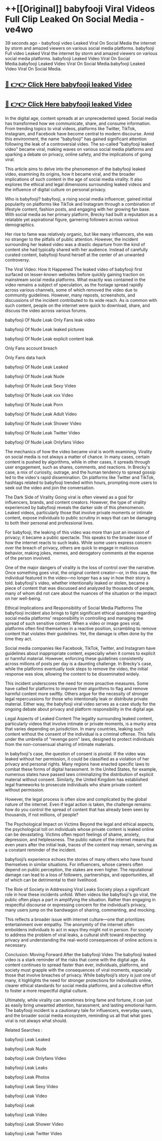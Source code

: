 # ++[[Original]] babyfooji Viral Videos Full Clip Leaked On Social Media - ve4wo<br>

39 seconds ago - babyfooji video Leaked Viral On Social Media the internet by storm and amazed viewers on various social media platforms.
babyfooji Full video Leaked Viral the internet by storm and amazed viewers on various social media platforms. babyfooji Leaked Video Viral On Social Media.babyfooji Leaked Video Viral On Social Media.babyfooji Leaked Video Viral On Social Media.<br>


## [🔴 👉👉 Click Here babyfooji leaked Video ](https://onlyclips.site?title=babyfooji&ref=git)

## [🔴 👉👉 Click Here babyfooji leaked Video ](https://onlyclips.site?title=babyfooji&ref=git)

In the digital age, content spreads at an unprecedented speed. Social media has transformed how we communicate, share, and consume information. From trending topics to viral videos, platforms like Twitter, TikTok, Instagram, and Facebook have become central to modern discourse. Amid this environment, the name "babyfooji" has gained significant attention following the leak of a controversial video. The so-called "babyfooji leaked video" became viral, making waves on various social media platforms and sparking a debate on privacy, online safety, and the implications of going viral.

This article aims to delve into the phenomenon of the babyfooji leaked video, examining its origins, how it became viral, and the broader implications of such content in the age of social media virality. It also explores the ethical and legal dimensions surrounding leaked videos and the influence of digital culture on personal privacy.

Who is babyfooji?
babyfooji, a rising social media influencer, gained initial popularity on platforms like TikTok and Instagram through a combination of lifestyle content, fashion posts, and engaging with her growing fan base. With social media as her primary platform, Brecky had built a reputation as a relatable yet aspirational figure, garnering followers across various demographics.

Her rise to fame was relatively organic, but like many influencers, she was no stranger to the pitfalls of public attention. However, the incident surrounding her leaked video was a drastic departure from the kind of content she had typically shared with her audience. Instead of carefully curated content, babyfooji found herself at the center of an unwanted controversy.

The Viral Video: How It Happened
The leaked video of babyfooji first surfaced on lesser-known websites before quickly gaining traction on mainstream social media platforms. What exactly was contained in the video remains a subject of speculation, as the footage spread rapidly across various channels, some of which removed the video due to community guidelines. However, many reposts, screenshots, and discussions of the incident contributed to its wide reach. As is common with such content, people on the internet were quick to download, share, and discuss the video across various forums.

babyfooji Of Nude Leak Only Fans leak video

babyfooji Of Nude Leak leaked pictures

babyfooji Of Nude Leak explicit content leak

Only Fans account breach

Only Fans data hack

babyfooji Of Nude Leak Leaked

babyfooji Of Nude Leak Nude

babyfooji Of Nude Leak Sexy Video

babyfooji Of Nude Leak xxx Video

babyfooji Of Nude Leak Porn

babyfooji Of Nude Leak Adult Video

babyfooji Of Nude Leak Shower Video

babyfooji Of Nude Leak Twitter Video

babyfooji Of Nude Leak Onlyfans Video

The mechanics of how the video became viral is worth examining. Virality on social media is not always a matter of chance. In many cases, certain content is pushed by algorithms, while in other cases, it spreads through user engagement, such as shares, comments, and reactions. In Brecky's case, a mix of curiosity, outrage, and the human tendency to spread gossip led to the video's rapid dissemination. On platforms like Twitter and TikTok, hashtags related to babyfooji trended within hours, prompting more users to seek out the video and join the conversation.

The Dark Side of Virality
Going viral is often viewed as a goal for influencers, brands, and content creators. However, the type of virality experienced by babyfooji reveals the darker side of this phenomenon. Leaked videos, particularly those that involve private moments or intimate content, expose individuals to public scrutiny in ways that can be damaging to both their personal and professional lives.

For babyfooji, the leaking of this video was more than just an invasion of privacy; it became a public spectacle. This speaks to the broader issue of how the internet reacts to such leaks. While some users express concern over the breach of privacy, others are quick to engage in malicious behavior, making jokes, memes, and derogatory comments at the expense of the person involved.

One of the major dangers of virality is the loss of control over the narrative. Once something goes viral, the original content creator—or, in this case, the individual featured in the video—no longer has a say in how their story is told. babyfooji's video, whether intentionally leaked or stolen, became a piece of content that was discussed and analyzed by thousands of people, many of whom did not care about the nuances of the situation or the impact on her well-being.

Ethical Implications and Responsibility of Social Media Platforms
The babyfooji incident also brings to light significant ethical questions regarding social media platforms' responsibility in controlling and managing the spread of such sensitive content. When a video or image goes viral, platforms often find themselves in a reactive position, scrambling to remove content that violates their guidelines. Yet, the damage is often done by the time they act.

Social media companies like Facebook, TikTok, Twitter, and Instagram have guidelines about inappropriate content, especially when it comes to explicit or harmful material. However, enforcing these guidelines consistently across millions of posts per day is a daunting challenge. In Brecky's case, while the platforms eventually took steps to remove the video, the initial response was slow, allowing the content to be disseminated widely.

This incident underscores the need for more proactive measures. Some have called for platforms to improve their algorithms to flag and remove harmful content more swiftly. Others argue for the necessity of stronger legal repercussions for those who intentionally leak or distribute private material. Either way, the babyfooji viral video serves as a case study for the ongoing debate about privacy and platform responsibility in the digital age.

Legal Aspects of Leaked Content
The legality surrounding leaked content, particularly videos that involve intimate or private moments, is a murky area that varies depending on jurisdiction. In many countries, leaking such content without the consent of the individual is a criminal offense. This falls under the umbrella of "revenge porn" laws, designed to protect individuals from the non-consensual sharing of intimate materials.

In babyfooji's case, the question of consent is pivotal. If the video was leaked without her permission, it could be classified as a violation of her privacy and personal rights. Many regions have enacted specific laws to combat these forms of digital harassment. In the United States, for example, numerous states have passed laws criminalizing the distribution of explicit material without consent. Similarly, the United Kingdom has established legal frameworks to prosecute individuals who share private content without permission.

However, the legal process is often slow and complicated by the global nature of the internet. Even if legal action is taken, the challenge remains: how do you control the spread of content that has already been seen by thousands, if not millions, of people?

The Psychological Impact on Victims
Beyond the legal and ethical aspects, the psychological toll on individuals whose private content is leaked online can be devastating. Victims often report feelings of shame, anxiety, depression, and helplessness. The public nature of the internet means that even years after the initial leak, traces of the content may remain, serving as a constant reminder of the incident.

babyfooji’s experience echoes the stories of many others who have found themselves in similar situations. For influencers, whose careers often depend on public perception, the stakes are even higher. The reputational damage can lead to a loss of followers, partnerships, and opportunities, all of which can be detrimental to their livelihood.

The Role of Society in Addressing Viral Leaks
Society plays a significant role in how these incidents unfold. When videos like babyfooji's go viral, the public often plays a part in amplifying the situation. Rather than engaging in respectful discourse or expressing concern for the individual’s privacy, many users jump on the bandwagon of sharing, commenting, and mocking.

This reflects a broader issue with internet culture—one that prioritizes entertainment over empathy. The anonymity of the internet often emboldens individuals to act in ways they might not in person. For society to address the problem of viral leaks, a cultural shift toward respecting privacy and understanding the real-world consequences of online actions is necessary.

Conclusion: Moving Forward After the babyfooji Video
The babyfooji leaked video is a stark reminder of the risks that come with the digital age. As content continues to spread faster than ever, individuals, platforms, and society must grapple with the consequences of viral moments, especially those that involve breaches of privacy. While babyfooji’s story is just one of many, it highlights the need for stronger protections for individuals online, clearer ethical standards for social media platforms, and a collective effort to foster a more respectful digital culture.

Ultimately, while virality can sometimes bring fame and fortune, it can just as easily bring unwanted attention, harassment, and lasting emotional harm. The babyfooji incident is a cautionary tale for influencers, everyday users, and the broader social media ecosystem, reminding us all that what goes viral is not always what should.

Related Searches :

babyfooji Leak Leaked

babyfooji Leak Nude

babyfooji Leak Onlyfans Video

babyfooji Leak Leaks

babyfooji Leak Photos

babyfooji Leak Sexy Video

babyfooji Leak Video

babyfooji Leak

babyfooji Leak Video

babyfooji Leak Shower Video

babyfooji Leak Twitter Video

